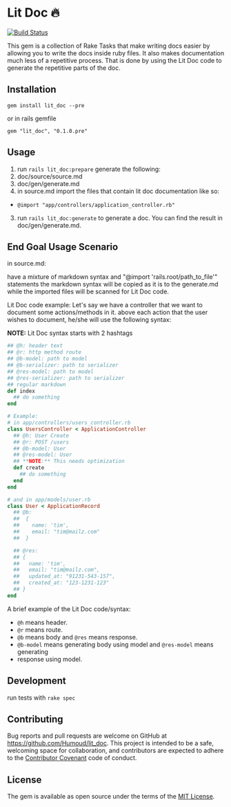 # Lit Doc 🔥
[![Build Status](https://travis-ci.org/Humoud/lit_doc.svg?branch=master)](https://travis-ci.org/Humoud/lit_doc)

This gem is a collection of Rake Tasks that make writing docs easier by
allowing you to write the docs inside ruby files.
It also makes documentation much less of a repetitive process.
That is done by using the Lit Doc code to generate the repetitive parts of the doc.

## Installation

`gem install lit_doc --pre`

or in rails gemfile

`gem "lit_doc", "0.1.0.pre"`

## Usage

1. run `rails lit_doc:prepare` generate the following:
  1. doc/source/source.md
  2. doc/gen/generate.md
2. in source.md import the files that contain lit doc documentation like so:
  * `@import "app/controllers/application_controller.rb"`
3. run `rails lit_doc:generate` to generate a doc. You can find the result in doc/gen/generate.md.

## End Goal Usage Scenario
in source.md:

have a mixture of markdown syntax and "@import 'rails.root/path_to_file'" statements
the markdown syntax will be copied as it is to the generate.md while the imported files
will be scanned for Lit Doc code.

Lit Doc code example:
Let's say we have a controller that we want to document some actions/methods in it.
above each action that the user wishes to document, he/she will use the following syntax:

**NOTE:** Lit Doc syntax starts with 2 hashtags
``` ruby
## @h: header text
## @r: http method route
## @b-model: path to model
## @b-serializer: path to serializer
## @res-model: path to model
## @res-serializer: path to serializer
## regular markdown
def index
  ## do something
end

# Example:
# in app/controllers/users_controller.rb
class UsersController < ApplicationController
  ## @h: User Create
  ## @r: POST /users
  ## @b-model: User
  ## @res-model: User
  ## **NOTE:** This needs optimization
  def create
    ## do something
  end
end

# and in app/models/user.rb
class User < ApplicationRecord
  ## @b:
  ##  {
  ##    name: 'tim',
  ##    email: "tim@mailz.com"
  ##  }

  ## @res:
  ## {
  ##   name: 'tim',
  ##   email: "tim@mailz.com",
  ##   updated_at: "91231-543-157",
  ##   created_at: "123-1231-123"
  ## }
end
```

A brief example of the Lit Doc code/syntax:

* `@h` means header.
* `@r` means route.
* `@b` means body and `@res` means response.
* `@b-model` means generating body using model  and `@res-model` means generating
* response using model.

## Development

run tests with `rake spec`


## Contributing

Bug reports and pull requests are welcome on GitHub at https://github.com/Humoud/lit_doc. This project is intended to be a safe, welcoming space for collaboration, and contributors are expected to adhere to the [Contributor Covenant](http://contributor-covenant.org) code of conduct.


## License

The gem is available as open source under the terms of the [MIT License](http://opensource.org/licenses/MIT).
